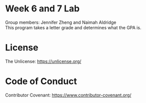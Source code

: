# Week 6 and 7 Lab
Group members: Jennifer Zheng and Naimah Aldridge  
This program takes a letter grade and determines what the GPA is.

# License
The Unlicense: https://unlicense.org/

# Code of Conduct
Contributor Covenant: https://www.contributor-covenant.org/
